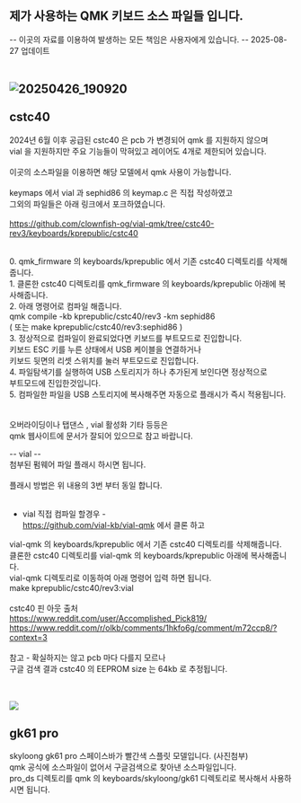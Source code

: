 제가 사용하는 QMK 키보드 소스 파일들 입니다.
--
-- 이곳의 자료를 이용하여 발생하는 모든 책임은 사용자에게 있습니다. -- 2025-08-27 업데이트<br>
<br>


![20250426_190920](https://github.com/user-attachments/assets/946bd8a9-b66d-4618-bdf0-c01fac5de286)
<br>
<br>
cstc40
--
2024년 6월 이후 공급된 cstc40 은 pcb 가 변경되어 qmk 를 지원하지 않으며<br>
vial 을 지원하지만 주요 기능들이 막혀있고 레이어도 4개로 제한되어 있습니다.<br>
<br>
이곳의 소스파일을 이용하면 해당 모델에서 qmk 사용이 가능합니다.<br>
<br>
keymaps 에서 vial 과 sephid86 의 keymap.c 은 직접 작성하였고 <br>
그외의 파일들은 아래 링크에서 포크하였습니다.  
<br>
https://github.com/clownfish-og/vial-qmk/tree/cstc40-rev3/keyboards/kprepublic/cstc40
<br>

<br>
0. qmk_firmware 의 keyboards/kprepublic 에서 기존 cstc40 디렉토리를 삭제해줍니다.<br>
1. 클론한 cstc40 디렉토리를 qmk_firmware 의 keyboards/kprepublic 아래에 복사해줍니다.<br>
2. 아래 명령어로 컴파일 해줍니다.<br>
   qmk compile -kb kprepublic/cstc40/rev3 -km sephid86<br>
   ( 또는 make kprepublic/cstc40/rev3:sephid86 ) <br>
3. 정상적으로 컴파일이 완료되었다면 키보드를 부트모드로 진입합니다.<br>
   키보드 ESC 키를 누른 상태에서 USB 케이블을 연결하거나<br>
   키보드 뒷면의 리셋 스위치를 눌러 부트모드로 진입합니다.<br>
4. 파일탐색기를 실행하여 USB 스토리지가 하나 추가된게 보인다면 정상적으로<br>
   부트모드에 진입한것입니다.<br>
5. 컴파일한 파일을 USB 스토리지에 복사해주면 자동으로 플래시가 즉시 적용됩니다. <br>
<br><br>
오버라이딩이나 탭댄스 , vial 활성화 기타 등등은 <br>
qmk 웹사이트에 문서가 잘되어 있으므로 참고 바랍니다.<br>

-- vial --<br>
첨부된 펌웨어 파일 플래시 하시면 됩니다.<br>
<br>
플래시 방법은 위 내용의 3번 부터 동일 합니다.<br>
<br>
- vial 직접 컴파일 할경우 -<br>
https://github.com/vial-kb/vial-qmk  에서 클론 하고<br>

vial-qmk 의 keyboards/kprepublic 에서 기존 cstc40 디렉토리를 삭제해줍니다.<br>
클론한 cstc40 디렉토리를 vial-qmk 의 keyboards/kprepublic 아래에 복사해줍니다.<br>
vial-qmk 디렉토리로 이동하여 아래 명령어 입력 하면 됩니다.<br>
make kprepublic/cstc40/rev3:vial<br>
<br>
cstc40 핀 아웃 출처 <br>
https://www.reddit.com/user/Accomplished_Pick819/<br>
https://www.reddit.com/r/olkb/comments/1hkfo6g/comment/m72ccp8/?context=3<br>
<br>
참고 - 확실하지는 않고 pcb 마다 다를지 모르나 <br>
구글 검색 결과 cstc40 의 EEPROM size 는 64kb 로 추정됩니다.<br>
<br>
<br>

<img src="https://github.com/user-attachments/assets/a7e9f4f1-db40-4354-9d6d-72f8d089b8fd">

gk61 pro
--
skyloong gk61 pro 스페이스바가 빨간색 스플릿 모델입니다. (사진첨부)<br>
qmk 공식에 소스파일이 없어서 구글검색으로 찾아낸 소스파일입니다.<br>
pro_ds 디렉토리를 qmk 의 keyboards/skyloong/gk61 디렉토리로 복사해서 사용하시면 됩니다.<br>
<br>
<br>

